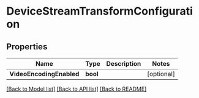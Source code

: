 # DeviceStreamTransformConfiguration

## Properties

Name | Type | Description | Notes
------------ | ------------- | ------------- | -------------
**VideoEncodingEnabled** | **bool** |  | [optional] 

[[Back to Model list]](../README.md#documentation-for-models) [[Back to API list]](../README.md#documentation-for-api-endpoints) [[Back to README]](../README.md)


